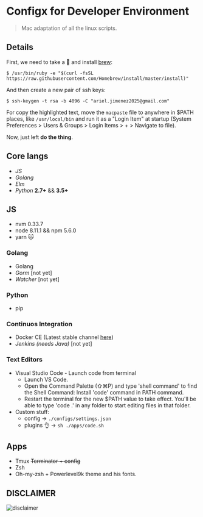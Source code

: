 # Configx for Developer Environment

>Mac adaptation of all the linux scripts.

## **Details**

First, we need to take a :beer: and install [brew][brew]:

`$ /usr/bin/ruby -e "$(curl -fsSL https://raw.githubusercontent.com/Homebrew/install/master/install)"`

And then create a new pair of ssh keys:

`$ ssh-keygen -t rsa -b 4096 -C "ariel.jimenez2025@gmail.com"`

For copy the highlighted text, move the `macpaste` file to anywhere in $PATH places, like `/usr/local/bin` and run it as a "Login Item" at startup (System Preferences > Users & Groups > Login Items > + > Navigate to file).

Now, just left __do the thing__.

## **Core langs**

- *JS*
- *Golang*
- *Elm*
- *Python* **2.7+** && **3.5+**

## JS

- nvm 0.33.7
- node 8.11.1 && npm 5.6.0
- yarn :cat:

### Golang

- Golang
- *Gorm* [not yet]
- *Watcher* [not yet]

### Python

- pip

### Continuos Integration

- Docker CE (Latest stable channel [here][docker])
- *Jenkins (needs Java)* [not yet]

### Text Editors

- Visual Studio Code - Launch code from terminal
  - Launch VS Code.
  - Open the Command Palette (⇧⌘P) and type 'shell command' to find the Shell Command: Install 'code' command in PATH command.
  - Restart the terminal for the new $PATH value to take effect. You'll be able to type 'code .' in any folder to start editing files in that folder.
- Custom stuff:
  - config -> `./configs/settings.json`
  - plugins :ok_hand: -> `sh ./apps/code.sh`

## Apps

- Tmux ~~Terminator + config~~
- Zsh
- Oh-my-zsh + Powerlevel9k theme and his fonts.

## DISCLAIMER

![disclaimer][disclamer-logo]

<!-- links -->
[disclamer-logo]:https://blog.codinghorror.com/content/images/uploads/2007/03/6a0120a85dcdae970b0128776ff992970c-pi.png
[brew]:https://brew.sh/
[docker]:https://download.docker.com/mac/stable/Docker.dmg
